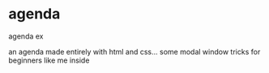 # agenda
agenda ex

an agenda made entirely with html and css... some modal window tricks for beginners like me inside

